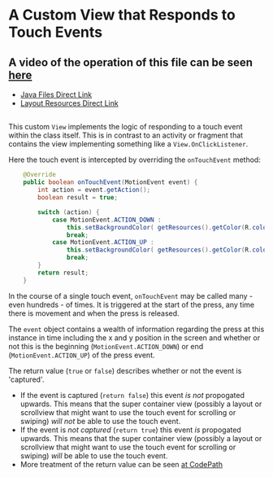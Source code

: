 # A Custom View that Responds to Touch Events

## A video of the operation of this file can be seen [here](https://youtu.be/Ch35qT43Jiw)

 - [Java Files Direct Link](./app/src/main/java/com/example/pckosek/customviews_02) <br>
 - [Layout Resources Direct Link](./app/src/main/res/layout)
## 

 This custom `View` implements the logic of responding to a touch event within the class itself. This is in contrast to an activity or fragment that contains the view implementing something like a `View.OnClickListener`.

 Here the touch event is intercepted by overriding the `onTouchEvent` method:
```java
    @Override
    public boolean onTouchEvent(MotionEvent event) {
        int action = event.getAction();
        boolean result = true;

        switch (action) {
            case MotionEvent.ACTION_DOWN :
                this.setBackgroundColor( getResources().getColor(R.color.colorAccent) );
                break;
            case MotionEvent.ACTION_UP :
                this.setBackgroundColor( getResources().getColor(R.color.colorPrimary) );
                break;
        }
        return result;
    }
```

In the course of a single touch event, `onTouchEvent` may be called many - even hundreds - of times. It is triggered at the start of the press, any time there is movement and when the press is released. 

The `event` object contains a wealth of information regarding the press at this instance in time including the x and y position in the screen and whether or not this is the beginning (`MotionEvent.ACTION_DOWN`) or end (`MotionEvent.ACTION_UP`) of the press event.

The return value (`true` or `false`) describes whether or not the event is 'captured'. 
 - If the event is captured (`return false`) this event *is not* propogated upwards. This means that the super container view (possibly a layout or scrollview that might want to use the touch event for scrolling or swiping) *will not* be able to use the touch event.
 - If the event is *not captured* (`return true`) this event *is* propogated upwards. This means that the super container view (possibly a layout or scrollview that might want to use the touch event for scrolling or swiping) *will* be able to use the touch event.
 - More treatment of the return value can be seen [at CodePath](https://guides.codepath.com/android/gestures-and-touch-events#understanding-touch-events)